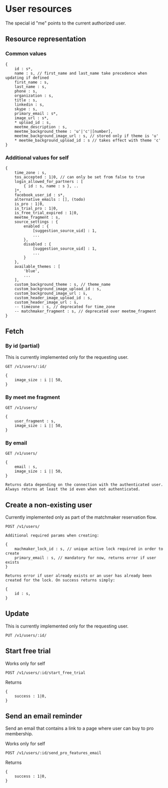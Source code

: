 # User resources

The special id "me" points to the current authorized user.

## Resource representation

### Common values

    {
        id : s*,
        name : s, // first_name and last_name take precedence when updating if defined
        first_name : s,
        last_name : s,
        phone : s,
        organization : s,
        title : s,
        linkedin : s,
        skype : s,
        primary_email : s*,
        image_url : s*,
        * upload_id : s,
        meetme_description : s,
        meetme_background_theme : 'u'|'c'|[number],
        meetme_background_image_url : s, // stored only if theme is 'u'
        * meetme_background_upload_id : s // takes effect with theme 'c'
    }

### Additional values for self

    {
        time_zone : s,
        tos_accepted : 1|0, // can only be set from false to true
        login_allowed_for_partners : [
            { id : s, name : s }, ..
        ]*,
        facebook_user_id : s*,
        alternative_emails : [], (todo)
        is_pro : 1|0,
        is_trial_pro : 1|0,
        is_free_trial_expired : 1|0,
        meetme_fragment : s,
        source_settings : {
            enabled : {
                [suggestion_source_uid] : 1,
                ...
            },
            disabled : {
                [suggestion_source_uid] : 1,
                ...
            }
        },
        available_themes : [
            'blue',
            ...
        ],
        custom_background_theme : s, // theme_name
        custom_background_image_upload_id : s,
        custom_background_image_url : s,
        custom_header_image_upload_id : s,
        custom_header_image_url : s,
        -- timezone : s, // deprecated for time_zone
        -- matchmaker_fragment : s, // deprecated over meetme_fragment
    }

## Fetch

### By id (partial)

This is currently implemented only for the requesting user.

    GET /v1/users/:id/

    {
        image_size : i || 50,
    }

### By meet me fragment

    GET /v1/users/

    {
        user_fragment : s,
        image_size : i || 50,
    }

### By email

    GET /v1/users/

    {
        email : s,
        image_size : i || 50,
    }

    Returns data depending on the connection with the authenticated user. Always returns at least the id even when not authenticated.

## Create a non-existing user

Currently implemented only as part of the matchmaker reservation flow.

    POST /v1/users/

    Additional required params when creating:

    {
        machmaker_lock_id : s, // unique active lock required in order to create
        primary_email : s, // mandatory for now, returns error if user exists
    }

    Returns error if user already exists or an user has already been created for the lock. On success returns simply:

    {
        id : s,
    }

## Update

This is currently implemented only for the requesting user.

    PUT /v1/users/:id/

## Start free trial

Works only for self

    POST /v1/users/:id/start_free_trial

Returns

    {
        success : 1|0,
    }

## Send an email reminder

Send an email that contains a link to a page where user can buy to pro membership.

Works only for self

    POST /v1/users/:id/send_pro_features_email

Returns

    {
        success : 1|0,
    }
